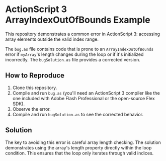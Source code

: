 # ActionScript 3 ArrayIndexOutOfBounds Example

This repository demonstrates a common error in ActionScript 3: accessing array elements outside the valid index range.

The `bug.as` file contains code that is prone to an `ArrayIndexOutOfBounds` error if `myArray`'s length changes during the loop or if it's initialized incorrectly.  The `bugSolution.as` file provides a corrected version.

## How to Reproduce

1.  Clone this repository.
2.  Compile and run `bug.as` (you'll need an ActionScript 3 compiler like the one included with Adobe Flash Professional or the open-source Flex SDK).
3. Observe the error. 
4. Compile and run `bugSolution.as` to see the corrected behavior.

## Solution

The key to avoiding this error is careful array length checking. The solution demonstrates using the array's length property directly within the loop condition.  This ensures that the loop only iterates through valid indices.